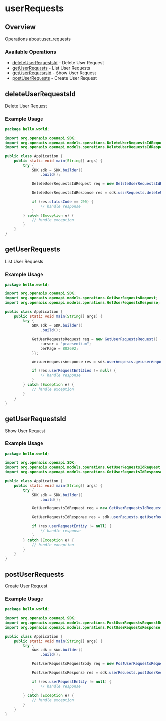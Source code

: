 # userRequests

## Overview

Operations about user_requests

### Available Operations

* [deleteUserRequestsId](#deleteuserrequestsid) - Delete User Request
* [getUserRequests](#getuserrequests) - List User Requests
* [getUserRequestsId](#getuserrequestsid) - Show User Request
* [postUserRequests](#postuserrequests) - Create User Request

## deleteUserRequestsId

Delete User Request

### Example Usage

```java
package hello.world;

import org.openapis.openapi.SDK;
import org.openapis.openapi.models.operations.DeleteUserRequestsIdRequest;
import org.openapis.openapi.models.operations.DeleteUserRequestsIdResponse;

public class Application {
    public static void main(String[] args) {
        try {
            SDK sdk = SDK.builder()
                .build();

            DeleteUserRequestsIdRequest req = new DeleteUserRequestsIdRequest(328379);            

            DeleteUserRequestsIdResponse res = sdk.userRequests.deleteUserRequestsId(req);

            if (res.statusCode == 200) {
                // handle response
            }
        } catch (Exception e) {
            // handle exception
        }
    }
}
```

## getUserRequests

List User Requests

### Example Usage

```java
package hello.world;

import org.openapis.openapi.SDK;
import org.openapis.openapi.models.operations.GetUserRequestsRequest;
import org.openapis.openapi.models.operations.GetUserRequestsResponse;

public class Application {
    public static void main(String[] args) {
        try {
            SDK sdk = SDK.builder()
                .build();

            GetUserRequestsRequest req = new GetUserRequestsRequest() {{
                cursor = "praesentium";
                perPage = 802692;
            }};            

            GetUserRequestsResponse res = sdk.userRequests.getUserRequests(req);

            if (res.userRequestEntities != null) {
                // handle response
            }
        } catch (Exception e) {
            // handle exception
        }
    }
}
```

## getUserRequestsId

Show User Request

### Example Usage

```java
package hello.world;

import org.openapis.openapi.SDK;
import org.openapis.openapi.models.operations.GetUserRequestsIdRequest;
import org.openapis.openapi.models.operations.GetUserRequestsIdResponse;

public class Application {
    public static void main(String[] args) {
        try {
            SDK sdk = SDK.builder()
                .build();

            GetUserRequestsIdRequest req = new GetUserRequestsIdRequest(300403);            

            GetUserRequestsIdResponse res = sdk.userRequests.getUserRequestsId(req);

            if (res.userRequestEntity != null) {
                // handle response
            }
        } catch (Exception e) {
            // handle exception
        }
    }
}
```

## postUserRequests

Create User Request

### Example Usage

```java
package hello.world;

import org.openapis.openapi.SDK;
import org.openapis.openapi.models.operations.PostUserRequestsRequestBody;
import org.openapis.openapi.models.operations.PostUserRequestsResponse;

public class Application {
    public static void main(String[] args) {
        try {
            SDK sdk = SDK.builder()
                .build();

            PostUserRequestsRequestBody req = new PostUserRequestsRequestBody("temporibus", "quos", "commodi");            

            PostUserRequestsResponse res = sdk.userRequests.postUserRequests(req);

            if (res.userRequestEntity != null) {
                // handle response
            }
        } catch (Exception e) {
            // handle exception
        }
    }
}
```
